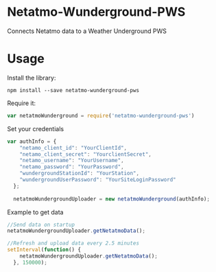 # Netatmo-Wunderground-PWS
Connects Netatmo data to a Weather Underground PWS

# Usage
Install the library:

`npm install --save netatmo-wunderground-pws`

Require it:

```javascript
var netatmoWunderground = require('netatmo-wunderground-pws')
```

Set your credentials
```javascript
var authInfo = {
    "netamo_client_id": "YourClientId",
    "netamo_client_secret": "YourclientSecret",
    "netamo_username": "YourUsername",
    "netamo_password": "YourPassword",
    "wundergroundStationId": "YourStation",
    "wundergroundUserPassword": "YourSiteLoginPassword"
  };
  
  netatmoWundergroundUploader = new netatmoWunderground(authInfo);
```

Example to get data
```javascript
//Send data on startup
netatmoWundergroundUploader.getNetatmoData();

//Refresh and upload data every 2.5 minutes
setInterval(function() {
    netatmoWundergroundUploader.getNetatmoData();
  }, 150000);
```
